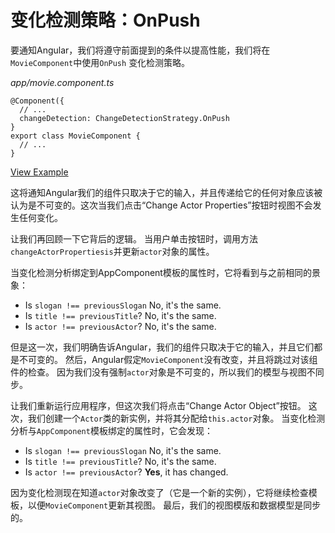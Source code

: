 # 变化检测策略：OnPush

要通知Angular，我们将遵守前面提到的条件以提高性能，我们将在`MovieComponent`中使用`OnPush` 变化检测策略。

*app/movie.component.ts*

```
@Component({
  // ...
  changeDetection: ChangeDetectionStrategy.OnPush
}
export class MovieComponent {
  // ...
}
```

[View Example](http://plnkr.co/edit/yjr8R6LhWpOKcGnAwYNS?p=preview)

这将通知Angular我们的组件只取决于它的输入，并且传递给它的任何对象应该被认为是不可变的。这次当我们点击“Change Actor Properties”按钮时视图不会发生任何变化。

让我们再回顾一下它背后的逻辑。 当用户单击按钮时，调用方法`changeActorPropertiesis`并更新`actor`对象的属性。

当变化检测分析绑定到AppComponent模板的属性时，它将看到与之前相同的景象：

- Is `slogan !== previousSlogan` No, it's the same.
- Is `title !== previousTitle`? No, it's the same.
- Is `actor !== previousActor`? No, it's the same.

但是这一次，我们明确告诉Angular，我们的组件只取决于它的输入，并且它们都是不可变的。 然后，Angular假定`MovieComponent`没有改变，并且将跳过对该组件的检查。 因为我们没有强制`actor`对象是不可变的，所以我们的模型与视图不同步。

让我们重新运行应用程序，但这次我们将点击“Change Actor Object”按钮。 这次，我们创建一个`Actor`类的新实例，并将其分配给`this.actor`对象。 当变化检测分析与`AppComponent`模板绑定的属性时，它会发现：

- Is `slogan !== previousSlogan` No, it's the same.
- Is `title !== previousTitle`? No, it's the same.
- Is `actor !== previousActor`? **Yes**, it has changed.

因为变化检测现在知道`actor`对象改变了（它是一个新的实例），它将继续检查模板，以便`MovieComponent`更新其视图。 最后，我们的视图模版和数据模型是同步的。